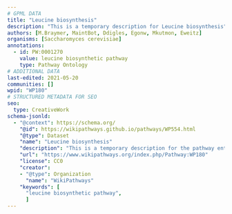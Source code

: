 ```yaml
---
# GPML DATA
title: "Leucine biosynthesis"
description: "This is a temporary description for Leucine biosynthesis"
authors: [M.Braymer, MaintBot, Ddigles, Egonw, Mkutmon, Eweitz]
organisms: [Saccharomyces cerevisiae]
annotations:
  - id: PW:0001270 
    value: leucine biosynthetic pathway
    type: Pathway Ontology
# ADDITIONAL DATA
last-edited: 2021-05-20
communities: []
wpid: "WP180"
# STRUCTURED METADATA FOR SEO
seo:
  type: CreativeWork
schema-jsonld:
  - "@context": https://schema.org/
    "@id": https://wikipathways.github.io/pathways/WP554.html
    "@type": Dataset
    "name": "Leucine biosynthesis"
    "description": "This is a temporary description for the pathway entitled: Leucine biosynthesis"
    "url": "https://www.wikipathways.org/index.php/Pathway:WP180"
    "license": CC0
    "creator":
    - "@type": Organization
      "name": "WikiPathways"
    "keywords": [
      "leucine biosynthetic pathway",
      ]
---
```

